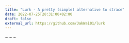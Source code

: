 ```yaml
---
title: "Lurk - A pretty (simple) alternative to strace"
date: 2022-07-25T20:31:00+02:00
draft: false
external_url: https://github.com/JakWai01/lurk
---
```


~
~
~
